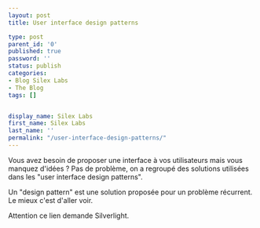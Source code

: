 ```yaml
---
layout: post
title: User interface design patterns

type: post
parent_id: '0'
published: true
password: ''
status: publish
categories:
- Blog Silex Labs
- The Blog
tags: []


display_name: Silex Labs
first_name: Silex Labs
last_name: ''
permalink: "/user-interface-design-patterns/"
---
```


Vous avez besoin de proposer une interface à vos utilisateurs mais vous manquez d'idées ? Pas de problème, on a regroupé des solutions utilisées dans les "user interface design patterns".

Un "design pattern" est une solution proposée pour un problème récurrent.  Le mieux c'est d'aller voir.

Attention ce lien demande Silverlight.

